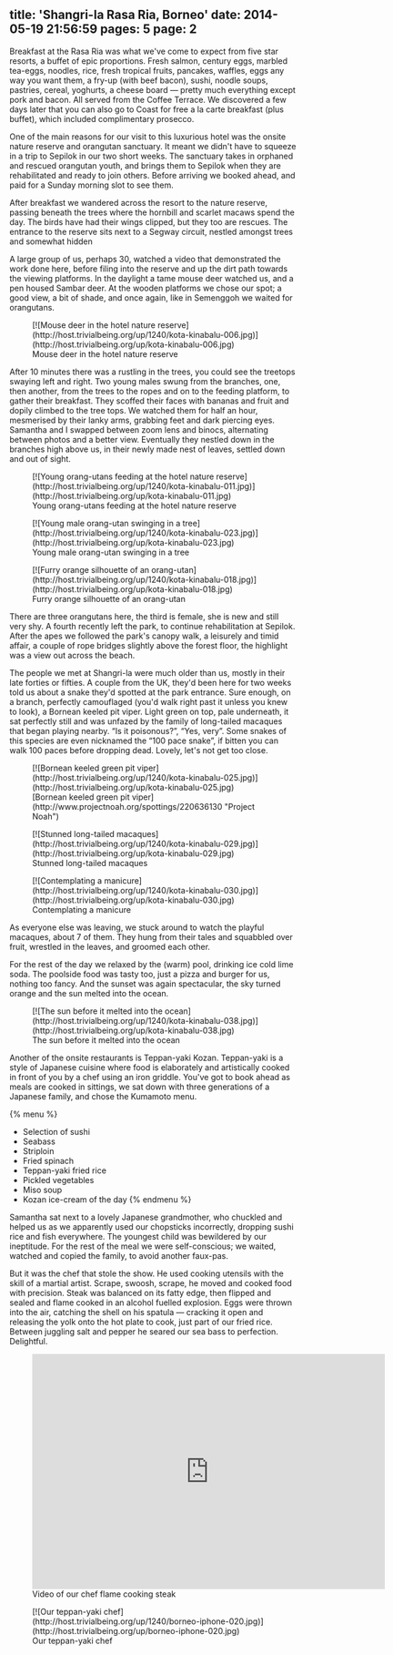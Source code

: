 title: 'Shangri-la Rasa Ria, Borneo'
date: 2014-05-19 21:56:59
pages: 5
page: 2
---

Breakfast at the Rasa Ria was what we've come to expect from five star resorts, a buffet of epic proportions. Fresh salmon, century eggs, marbled tea-eggs, noodles, rice, fresh tropical fruits, pancakes, waffles, eggs any way you want them, a fry-up (with beef bacon), sushi, noodle soups, pastries, cereal, yoghurts, a cheese board — pretty much everything except pork and bacon. All served from the Coffee Terrace. We discovered a few days later that you can also go to Coast for free a la carte breakfast (plus buffet), which included complimentary prosecco.

One of the main reasons for our visit to this luxurious hotel was the onsite nature reserve and orangutan sanctuary. It meant we didn't have to squeeze in a trip to Sepilok in our two short weeks. The sanctuary takes in orphaned and rescued orangutan youth, and brings them to Sepilok when they are rehabilitated and ready to join others. Before arriving we booked ahead, and paid for a Sunday morning slot to see them.

After breakfast we wandered across the resort to the nature reserve, passing beneath the trees where the hornbill and scarlet macaws spend the day. The birds have had their wings clipped, but they too are rescues. The entrance to the reserve sits next to a Segway circuit, nestled amongst trees and somewhat hidden

A large group of us, perhaps 30, watched a video that demonstrated the work done here, before filing into the reserve and up the dirt path towards the viewing platforms. In the daylight a tame mouse deer watched us, and a pen housed Sambar deer. At the wooden platforms we chose our spot; a good view, a bit of shade, and once again, like in Semenggoh we waited for orangutans.

<figure class="generated-figure generated-figure--retina generated-figure--620 generated-figure--landscape">[![Mouse deer in the hotel nature reserve](http://host.trivialbeing.org/up/1240/kota-kinabalu-006.jpg)](http://host.trivialbeing.org/up/kota-kinabalu-006.jpg)<figcaption class="generated-figure-caption">Mouse deer in the hotel nature reserve</figcaption></figure>

After 10 minutes there was a rustling in the trees, you could see the treetops swaying left and right. Two young males swung from the branches, one, then another, from the trees to the ropes and on to the feeding platform, to gather their breakfast. They scoffed their faces with bananas and fruit and dopily climbed to the tree tops. We watched them for half an hour, mesmerised by their lanky arms, grabbing feet and dark piercing eyes. Samantha and I swapped between zoom lens and binocs, alternating between photos and a better view. Eventually they nestled down in the branches high above us, in their newly made nest of leaves, settled down and out of sight.

<figure class="generated-figure generated-figure--retina generated-figure--620 generated-figure--landscape">[![Young orang-utans feeding at the hotel nature reserve](http://host.trivialbeing.org/up/1240/kota-kinabalu-011.jpg)](http://host.trivialbeing.org/up/kota-kinabalu-011.jpg)<figcaption class="generated-figure-caption">Young orang-utans feeding at the hotel nature reserve</figcaption></figure>

<figure class="generated-figure generated-figure--retina generated-figure--620 generated-figure--portrait">[![Young male orang-utan swinging in a tree](http://host.trivialbeing.org/up/1240/kota-kinabalu-023.jpg)](http://host.trivialbeing.org/up/kota-kinabalu-023.jpg)<figcaption class="generated-figure-caption">Young male orang-utan swinging in a tree</figcaption></figure>

<figure class="generated-figure generated-figure--retina generated-figure--620 generated-figure--landscape">[![Furry orange silhouette of an orang-utan](http://host.trivialbeing.org/up/1240/kota-kinabalu-018.jpg)](http://host.trivialbeing.org/up/kota-kinabalu-018.jpg)<figcaption class="generated-figure-caption">Furry orange silhouette of an orang-utan</figcaption></figure>

There are three orangutans here, the third is female, she is new and still very shy. A fourth recently left the park, to continue rehabilitation at Sepilok. After the apes we followed the park's canopy walk, a leisurely and timid affair, a couple of rope bridges slightly above the forest floor, the highlight was a view out across the beach.

The people we met at Shangri-la were much older than us, mostly in their late forties or fifties. A couple from the UK, they'd been here for two weeks told us about a snake they'd spotted at the park entrance. Sure enough, on a branch, perfectly camouflaged (you'd walk right past it unless you knew to look), a Bornean keeled pit viper. Light green on top, pale underneath, it sat perfectly still and was unfazed by the family of long-tailed macaques that began playing nearby. “Is it poisonous?”, “Yes, very”. Some snakes of this species are even nicknamed the “100 pace snake”, if bitten you can walk 100 paces before dropping dead. Lovely, let's not get too close.

<figure class="generated-figure generated-figure--retina generated-figure--620 generated-figure--landscape">[![Bornean keeled green pit viper](http://host.trivialbeing.org/up/1240/kota-kinabalu-025.jpg)](http://host.trivialbeing.org/up/kota-kinabalu-025.jpg)<figcaption class="generated-figure-caption">[Bornean keeled green pit viper](http://www.projectnoah.org/spottings/220636130 "Project Noah")</figcaption></figure>

<figure class="generated-figure generated-figure--retina generated-figure--620 generated-figure--landscape">[![Stunned long-tailed macaques](http://host.trivialbeing.org/up/1240/kota-kinabalu-029.jpg)](http://host.trivialbeing.org/up/kota-kinabalu-029.jpg)<figcaption class="generated-figure-caption">Stunned long-tailed macaques</figcaption></figure>

<figure class="generated-figure generated-figure--retina generated-figure--620 generated-figure--landscape">[![Contemplating a manicure](http://host.trivialbeing.org/up/1240/kota-kinabalu-030.jpg)](http://host.trivialbeing.org/up/kota-kinabalu-030.jpg)<figcaption class="generated-figure-caption">Contemplating a manicure</figcaption></figure>

As everyone else was leaving, we stuck around to watch the playful macaques, about 7 of them. They hung from their tales and squabbled over fruit, wrestled in the leaves, and groomed each other.

For the rest of the day we relaxed by the (warm) pool, drinking ice cold lime soda. The poolside food was tasty too, just a pizza and burger for us, nothing too fancy. And the sunset was again spectacular, the sky turned orange and the sun melted into the ocean.

<figure class="generated-figure generated-figure--retina generated-figure--620 generated-figure--landscape">[![The sun before it melted into the ocean](http://host.trivialbeing.org/up/1240/kota-kinabalu-038.jpg)](http://host.trivialbeing.org/up/kota-kinabalu-038.jpg)<figcaption class="generated-figure-caption">The sun before it melted into the ocean</figcaption></figure>

Another of the onsite restaurants is Teppan-yaki Kozan. Teppan-yaki is a style of Japanese cuisine where food is elaborately and artistically cooked in front of you by a chef using an iron griddle. You've got to book ahead as meals are cooked in sittings, we sat down with three generations of a Japanese family, and chose the Kumamoto menu.

{% menu %}
* Selection of sushi
* Seabass
* Striploin
* Fried spinach
* Teppan-yaki fried rice
* Pickled vegetables
* Miso soup
* Kozan ice-cream of the day
{% endmenu %}

Samantha sat next to a lovely Japanese grandmother, who chuckled and helped us as we apparently used our chopsticks incorrectly, dropping sushi rice and fish everywhere. The youngest child was bewildered by our ineptitude. For the rest of the meal we were self-conscious; we waited, watched and copied the family, to avoid another faux-pas.

But it was the chef that stole the show. He used cooking utensils with the skill of a martial artist. Scrape, swoosh, scrape, he moved and cooked food with precision. Steak was balanced on its fatty edge, then flipped and sealed and flame cooked in an alcohol fuelled explosion. Eggs were thrown into the air, catching the shell on his spatula — cracking it open and releasing the yolk onto the hot plate to cook, just part of our fried rice. Between juggling salt and pepper he seared our sea bass to perfection. Delightful.

<figure class="generated-figure generated-figure--retina generated-figure--620 generated-figure--video"><div class="video-wrapper"><iframe class="vimeo" src="http://player.vimeo.com/video/95799132" width="620" height="413" frameborder="0"></iframe></div><figcaption class="generated-figure-caption">Video of our chef flame cooking steak</figcaption></figure>

<figure class="generated-figure generated-figure--retina generated-figure--620 generated-figure--landscape">[![Our teppan-yaki chef](http://host.trivialbeing.org/up/1240/borneo-iphone-020.jpg)](http://host.trivialbeing.org/up/borneo-iphone-020.jpg)<figcaption class="generated-figure-caption">Our teppan-yaki chef</figcaption></figure>

